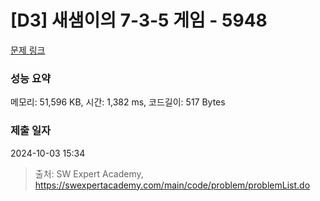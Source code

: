 # [D3] 새샘이의 7-3-5 게임 - 5948 

[문제 링크](https://swexpertacademy.com/main/code/problem/problemDetail.do?contestProbId=AWZ2IErKCwUDFAUQ) 

### 성능 요약

메모리: 51,596 KB, 시간: 1,382 ms, 코드길이: 517 Bytes

### 제출 일자

2024-10-03 15:34



> 출처: SW Expert Academy, https://swexpertacademy.com/main/code/problem/problemList.do